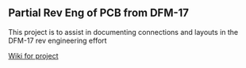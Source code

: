 ## Partial Rev Eng of PCB from DFM-17

This project is to assist in documenting connections and layouts in the DFM-17 rev engineering effort

[Wiki for project](https://wiki.recessim.com/view/DFM-17_Radiosonde)
